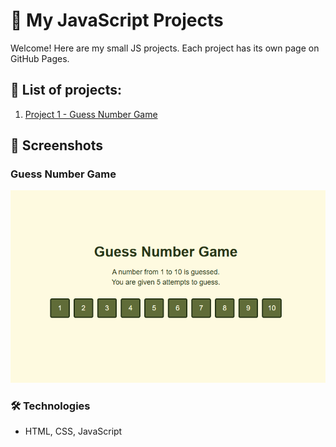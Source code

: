 # 🎨 My JavaScript Projects

Welcome! Here are my small JS projects. Each project has its own page on GitHub Pages.

## 🔗 List of projects:
1. [Project 1 - Guess Number Game](/guess-number-game)

## 📸 Screenshots
### Guess Number Game
![Guess Number Game](/guess-number-game/screenshot.png)

### 🛠 Technologies
- HTML, CSS, JavaScript

